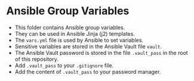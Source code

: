 # Ansible Group Variables

- This folder contains Ansible group variables.
- They can be used in Ansible Jinja (j2) templates.
- The `vars.yml` file is used by Ansible to set variables.
- Sensitive variables are stored in the Ansible Vault file `vault`.
- The Ansible Vault password is stored in the file `.vault_pass` in the root of this repository.
- Add `.vault_pass` to your `.gitignore` file.
- Add the content of `.vault_pass` to your password manager.

